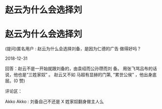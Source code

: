 # 赵云为什么会选择刘

# 赵云为什么会选择刘

(提问)匿名用户 : 赵云为什么会选择刘备，是因为仁德的广告 做得好吗？

2018-12-31

回答：赵云不是一开始就跟刘备的，由袁绍而公孙瓒而刘 备。 用张飞骂吕布的话说，他也是“三姓家奴” 。 赵云又不如 马超有显赫的门第, “累世公侯” ，他出身底层。(0 赞)

评论区：

Akko Akko : 刘备自己不还是 X 姓家奴翻身做主人么